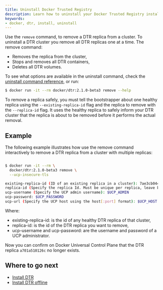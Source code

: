 ```yaml
---
title: Uninstall Docker Trusted Registry
description: Learn how to uninstall your Docker Trusted Registry installation.
keywords:
- docker, dtr, install, uninstall
---
```


Use the `remove` command, to remove a DTR replica from a cluster.
To uninstall a DTR cluster you remove all DTR replicas one at a time.
The remove command:

* Removes the replica from the cluster,
* Stops and removes all DTR containers,
* Deletes all DTR volumes.

To see what options are available in the uninstall command, check the
[uninstall command reference](../reference/remove.md), or run:

```bash
$ docker run -it --rm docker/dtr:2.1.0-beta3 remove --help
```

To remove a replica safely, you must tell the bootstrapper about one healthy replica
using the `--existing-replica-id` flag and the replica to remove with the
`--replica-id` flag. It uses the healthy replica to safely inform your DTR cluster
that the replica is about to be removed before it performs the actual removal.

## Example

The following example illustrates how use the remove command interactively to
remove a DTR replica from a cluster with multiple replicas:

```bash

$ docker run -it --rm \
  docker/dtr:2.1.0-beta3 remove \
  --ucp-insecure-tls

existing-replica-id (ID of an existing replica in a cluster): 7ae3cb044b70
replica-id (Specify the replica Id. Must be unique per replica, leave blank for random): a701a510126c
ucp-username (Specify the UCP admin username): $UCP_ADMIN
ucp-password: $UCP_PASSWORD
ucp-url (Specify the UCP host using the host[:port] format): $UCP_HOST
```

Where:

* existing-replica-id: is the id of any healthy DTR replica of that cluster,
* replica-id: is the id of the DTR replica you want to remove,
* ucp-username and ucp-password: are the username and password of a UCP administrator.


Now you can confirm on Docker Universal Control Plane that the DTR replica
`a701a510126c` no longer exists.


## Where to go next

* [Install DTR](index.md)
* [Install DTR offline](install-dtr-offline.md)
